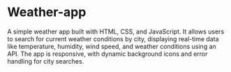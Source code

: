 # Weather-app
A simple weather app built with HTML, CSS, and JavaScript. It allows users to search for current weather conditions by city, displaying real-time data like temperature, humidity, wind speed, and weather conditions using an API. The app is responsive, with dynamic background icons and error handling for city searches.
